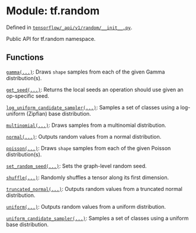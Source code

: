<div itemscope itemtype="http://developers.google.com/ReferenceObject">
<meta itemprop="name" content="tf.random" />
<meta itemprop="path" content="Stable" />
</div>

# Module: tf.random



Defined in [`tensorflow/_api/v1/random/__init__.py`](/code/stable/tensorflow/_api/v1/random/__init__.py).

Public API for tf.random namespace.

## Functions

[`gamma(...)`](../tf/random/gamma.md): Draws `shape` samples from each of the given Gamma distribution(s).

[`get_seed(...)`](../tf/random/get_seed.md): Returns the local seeds an operation should use given an op-specific seed.

[`log_uniform_candidate_sampler(...)`](../tf/random/log_uniform_candidate_sampler.md): Samples a set of classes using a log-uniform (Zipfian) base distribution.

[`multinomial(...)`](../tf/random/multinomial.md): Draws samples from a multinomial distribution.

[`normal(...)`](../tf/random/normal.md): Outputs random values from a normal distribution.

[`poisson(...)`](../tf/random/poisson.md): Draws `shape` samples from each of the given Poisson distribution(s).

[`set_random_seed(...)`](../tf/random/set_random_seed.md): Sets the graph-level random seed.

[`shuffle(...)`](../tf/random/shuffle.md): Randomly shuffles a tensor along its first dimension.

[`truncated_normal(...)`](../tf/random/truncated_normal.md): Outputs random values from a truncated normal distribution.

[`uniform(...)`](../tf/random/uniform.md): Outputs random values from a uniform distribution.

[`uniform_candidate_sampler(...)`](../tf/random/uniform_candidate_sampler.md): Samples a set of classes using a uniform base distribution.

